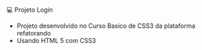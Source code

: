 :computer: Projeto Login
- Projeto desenvolvido no Curso Basico de CSS3 da plataforma refatorando
- Usando HTML 5 com CSS3 